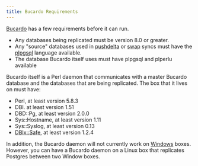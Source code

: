 ```yaml
---
title: Bucardo Requirements
---
```


[Bucardo](/Bucardo "wikilink") has a few requirements before it can run.

-   Any databases being replicated must be version 8.0 or greater.
-   Any "source" databases used in [pushdelta](/Bucardo/pushdelta "wikilink") or [swap](/Bucardo/swap "wikilink") syncs must have the [plpgsql](/Bucardo/plpgsql "wikilink") language available.
-   The database Bucardo itself uses must have plpgsql and plperlu available

Bucardo itself is a Perl daemon that communicates with a master Bucardo database and the databases that are being replicated. The box that it lives on must have:

-   Perl, at least version 5.8.3
-   DBI. at least version 1.51
-   DBD::Pg, at least version 2.0.0
-   Sys::Hostname, at least version 1.11
-   Sys::Syslog, at least version 0.13
-   [DBIx::Safe](/Bucardo/DBIx::Safe "wikilink"), at least version 1.2.4

In addition, the Bucardo daemon will not currently work on [Windows](/Bucardo/Windows "wikilink") boxes. However, you can have a Bucardo daemon on a Linux box that replicates Postgres between two Window boxes.

